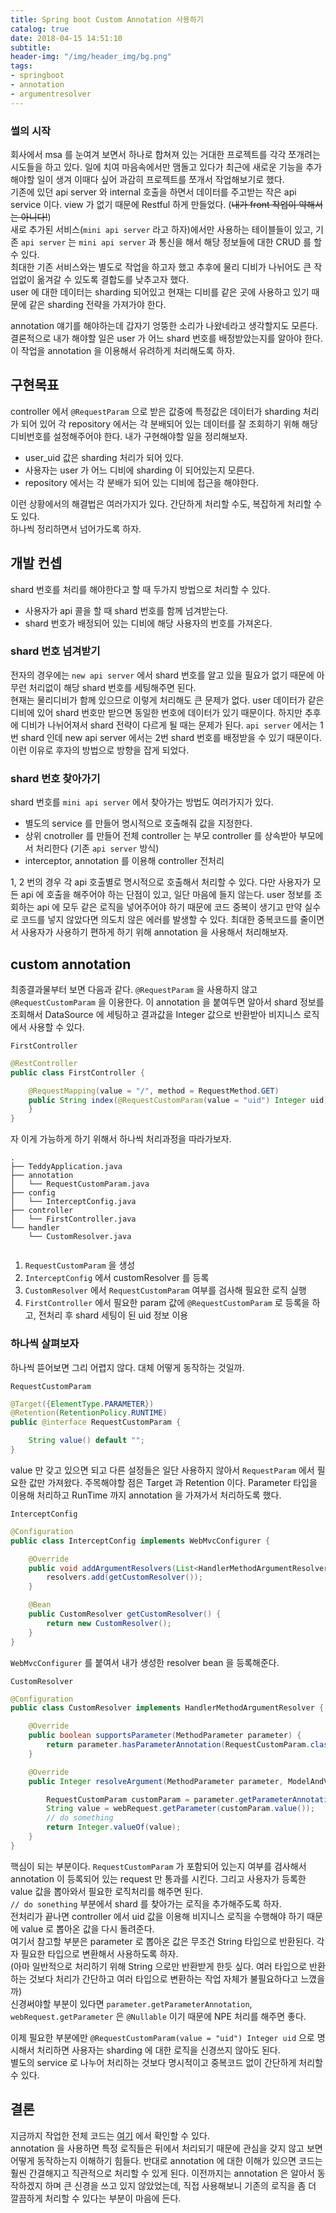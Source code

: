 ```yaml
---
title: Spring boot Custom Annotation 사용하기  
catalog: true
date: 2018-04-15 14:51:10
subtitle:
header-img: "/img/header_img/bg.png"
tags:
- springboot
- annotation
- argumentresolver
---
```


### 썰의 시작
회사에서 msa 를 눈여겨 보면서 하나로 합쳐져 있는 거대한 프로젝트를 각각 쪼개려는 시도들을 하고 있다. 일에 치여 마음속에서만 맴돌고 있다가 최근에 새로운 기능을 추가해야할 일이 생겨 이때다 싶어 과감히 프로젝트를 쪼개서 작업해보기로 했다.   
기존에 있던 api server 와 internal 호출을 하면서 데이터를 주고받는 작은 api service 이다. view 가 없기 때문에 Restful 하게 만들었다. (~~내가 front 작업이 약해서는 아니다!~~)  
새로 추가된 서비스(`mini api server` 라고 하자)에서만 사용하는 테이블들이 있고, 기존 `api server` 는 `mini api server` 과 통신을 해서 해당 정보들에 대한 CRUD 를 할 수 있다.  
최대한 기존 서비스와는 별도로 작업을 하고자 했고 추후에 물리 디비가 나뉘어도 큰 작업없이 옮겨갈 수 있도록 결합도를 낮추고자 했다.  
user 에 대한 데이터는 sharding 되어있고 현재는 디비를 같은 곳에 사용하고 있기 때문에 같은 sharding 전략을 가져가야 한다.  

annotation 얘기를 해야하는데 갑자기 엉뚱한 소리가 나왔네라고 생각할지도 모른다. 결론적으로 내가 해야할 일은 user 가 어느 shard 번호를 배정받았는지를 알아야 한다. 이 작업을 annotation 을 이용해서 유려하게 처리해도록 하자.   
  


## 구현목표  
controller 에서 `@RequestParam` 으로 받은 값중에 특정값은 데이터가 sharding 처리가 되어 있어 각 repository 에서는 각 분배되어 있는 데이터를 잘 조회하기 위해 해당 디비번호를 설정해주어야 한다. 내가 구현해야할 일을 정리해보자. 
 
* user_uid 값은 sharding 처리가 되어 있다.  
* 사용자는 user 가 어느 디비에 sharding 이 되어있는지 모른다.  
* repository 에서는 각 분배가 되어 있는 디비에 접근을 해야한다.  

이런 상황에서의 해결법은 여러가지가 있다. 간단하게 처리할 수도, 복잡하게 처리할 수도 있다.    
하나씩 정리하면서 넘어가도록 하자.  

## 개발 컨셉  
shard 번호를 처리를 해야한다고 할 때 두가지 방법으로 처리할 수 있다.  

* 사용자가 api 콜을 할 때 shard 번호를 함께 넘겨받는다.  
* shard 번호가 배정되어 있는 디비에 해당 사용자의 번호를 가져온다.  

### shard 번호 넘겨받기  
전자의 경우에는 `new api server` 에서 shard 번호를 알고 있을 필요가 없기 때문에 아무런 처리없이 해당 shard 번호를 세팅해주면 된다.    
현재는 물리디비가 함께 있으므로 이렇게 처리해도 큰 문제가 없다. user 데이터가 같은 디비에 있어 shard 번호만 받으면 동일한 번호에 데이터가 있기 때문이다. 하지만 추후에 디비가 나뉘어져서 shard 전략이 다르게 될 때는 문제가 된다. `api server` 에서는 1번 shard 인데 new api server 에서는 2번 shard 번호를 배정받을 수 있기 때문이다. 이런 이유로 후자의 방법으로 방향을 잡게 되었다.   

### shard 번호 찾아가기
shard 번호를 `mini api server` 에서 찾아가는 방법도 여러가지가 있다.  
* 별도의 service 를 만들어 명시적으로 호출해줘 값을 지정한다.  
* 상위 cnotroller 를 만들어 전체 controller 는 부모 controller 를 상속받아 부모에서 처리한다 (기존 `api server` 방식)  
* interceptor, annotation 를 이용해 controller 전처리  

1, 2 번의 경우 각 api 호출별로 명시적으로 호출해서 처리할 수 있다. 다만 사용자가 모든 api 에 호출을 해주어야 하는 단점이 있고, 일단 마음에 들지 않는다. user 정보를 조회하는 api 에 모두 같은 로직을 넣어주어야 하기 때문에 코드 중복이 생기고 만약 실수로 코드를 넣지 않았다면 의도치 않은 에러를 발생할 수 있다. 최대한 중복코드를 줄이면서 사용자가 사용하기 편하게 하기 위해 annotation 을 사용해서 처리해보자.  

## custom annotation
최종결과물부터 보면 다음과 같다. `@RequestParam` 을 사용하지 않고 `@RequestCustomParam` 을 이용한다. 이 annotation 을 붙여두면 알아서 shard 정보를 조회해서 DataSource 에 세팅하고 결과값을 Integer 값으로 반환받아 비지니스 로직에서 사용할 수 있다.   

`FirstController`  

```java
@RestController
public class FirstController {

    @RequestMapping(value = "/", method = RequestMethod.GET)
    public String index(@RequestCustomParam(value = "uid") Integer uid) {
    }
}
```

자 이게 가능하게 하기 위해서 하나씩 처리과정을 따라가보자.  
  
```
.
├── TeddyApplication.java
├── annotation
│   └── RequestCustomParam.java
├── config
│   └── InterceptConfig.java
├── controller
│   └── FirstController.java
└── handler
    └── CustomResolver.java
  
```

1. `RequestCustomParam` 을 생성   
2. `InterceptConfig` 에서 customResolver 를 등록    
3. `CustomResolver` 에서 `RequestCustomParam` 여부를 검사해 필요한 로직 실행    
4. `FirstController` 에서 필요한 param 값에 `@RequestCustomParam` 로 등록을 하고, 전처리 후 shard 세팅이 된 uid 정보 이용    
  
  
### 하나씩 살펴보자
하나씩 뜯어보면 그리 어렵지 않다. 대체 어떻게 동작하는 것일까.  

`RequestCustomParam`   

```java
@Target({ElementType.PARAMETER})
@Retention(RetentionPolicy.RUNTIME)
public @interface RequestCustomParam {

    String value() default "";
}

```

value 만 갖고 있으면 되고 다른 설정들은 일단 사용하지 않아서 `RequestParam` 에서 필요한 값만 가져왔다. 주목해야할 점은 Target 과 Retention 이다. Parameter 타입을 이용해 처리하고 RunTime 까지 annotation 을 가져가서 처리하도록 했다.  

`InterceptConfig`  

```java
@Configuration
public class InterceptConfig implements WebMvcConfigurer {

    @Override
    public void addArgumentResolvers(List<HandlerMethodArgumentResolver> resolvers) {
        resolvers.add(getCustomResolver());
    }

    @Bean
    public CustomResolver getCustomResolver() {
        return new CustomResolver();
    }
}
```

`WebMvcConfigurer` 를 붙여서 내가 생성한 resolver bean 을 등록해준다. 

`CustomResolver`  

```java
@Configuration
public class CustomResolver implements HandlerMethodArgumentResolver {

    @Override
    public boolean supportsParameter(MethodParameter parameter) {
        return parameter.hasParameterAnnotation(RequestCustomParam.class);
    }

    @Override
    public Integer resolveArgument(MethodParameter parameter, ModelAndViewContainer mavContainer, NativeWebRequest webRequest, WebDataBinderFactory binderFactory) throws Exception {

        RequestCustomParam customParam = parameter.getParameterAnnotation(RequestCustomParam.class);
        String value = webRequest.getParameter(customParam.value());
        // do something
        return Integer.valueOf(value);
    }
}
```
  
핵심이 되는 부분이다. `RequestCustomParam` 가 포함되어 있는지 여부를 검사해서 annotation 이 등록되어 있는 request 만 통과를 시킨다. 그리고 사용자가 등록한 value 값을 뽑아와서 필요한 로직처리를 해주면 된다.  
`// do sonething` 부분에서 shard 를 찾아가는 로직을 추가해주도록 하자.  
전처리가 끝나면 controller 에서 uid 값을 이용해 비지니스 로직을 수행해야 하기 때문에 value 로 뽑아온 값을 다시 돌려준다.  
여기서 참고할 부분은 parameter 로 뽑아온 값은 무조건 String 타입으로 반환된다. 각자 필요한 타입으로 변환해서 사용하도록 하자.  
(아마 일반적으로 처리하기 위해 String 으로만 반환받게 한듯 싶다. 여러 타입으로 반환하는 것보다 처리가 간단하고 여러 타입으로 변환하는 작업 자체가 불필요하다고 느꼈을까)  
신경써야할 부분이 있다면 `parameter.getParameterAnnotation`, `webRequest.getParameter` 은 `@Nullable` 이기 때문에 NPE 처리를 해주면 좋다.  

이제 필요한 부분에만 `@RequestCustomParam(value = "uid") Integer uid` 으로 명시해서 처리하면 사용자는 sharding 에 대한 로직을 신경쓰지 않아도 된다.  
별도의 service 로 나누어 처리하는 것보다 명시적이고 중복코드 없이 간단하게 처리할 수 있다.  


## 결론
지금까지 작업한 전체 코드는 [여기](https://github.com/nevercaution/customAnnotation) 에서 확인할 수 있다.  
annotation 을 사용하면 특정 로직들은 뒤에서 처리되기 때문에 관심을 갖지 않고 보면 어떻게 동작하는지 이해하기 힘들다. 반대로 annotation 에 대한 이해가 있으면 코드는 훨씬 간결해지고 직관적으로 처리할 수 있게 된다. 이전까지는 annotation 은 알아서 동작하겠지 하며 큰 신경을 쓰고 있지 않았었는데, 직접 사용해보니 기존의 로직을 좀 더 깔끔하게 처리할 수 있다는 부분이 마음에 든다.  





















